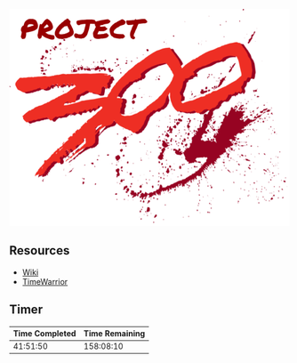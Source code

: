 ![Project 300 Logo](images/project-300-logo.png)

## Resources
* [Wiki](https://hachibu.github.io/project-300)
* [TimeWarrior](https://timewarrior.net)

## Timer
| Time Completed | Time Remaining |
| -------------- | -------------- |
| 41:51:50       | 158:08:10      |
